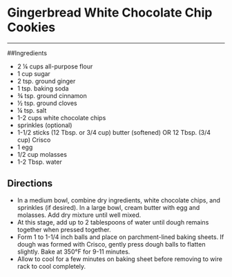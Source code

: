 # Gingerbread White Chocolate Chip Cookies
---

##Ingredients

- 2 ¼ cups all-purpose flour
- 1 cup sugar
- 2 tsp. ground ginger
- 1 tsp. baking soda
- ¾ tsp. ground cinnamon
- ½ tsp. ground cloves
- ¼ tsp. salt
- 1-2 cups white chocolate chips
- sprinkles (optional)
- 1-1/2 sticks (12 Tbsp. or 3/4 cup) butter (softened) OR 12 Tbsp. (3/4 cup) Crisco
- 1 egg
- 1/2 cup molasses
- 1-2 Tbsp. water

## Directions

- In a medium bowl, combine dry ingredients, white chocolate chips, and sprinkles (if desired). In a large bowl, cream butter with egg and molasses. Add dry mixture until well mixed. 
- At this stage, add up to 2 tablespoons of water until dough remains together when pressed together.
- Form 1 to 1-1/4 inch balls and place on parchment-lined baking sheets. If dough was formed with Crisco, gently press dough balls to flatten slightly. Bake at 350°F for 9-11 minutes. 
- Allow to cool for a few minutes on baking sheet before removing to wire rack to cool completely.